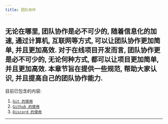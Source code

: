 ```yaml
---
title: 团队协作
---
```


无论在哪里, 团队协作是必不可少的, 随着信息化的加速, 通过计算机, 互联网等方式, 可以让团队协作更加简单, 并且更加高效.
对于在线项目开发而言, 团队协作更是必不可少的, 无论何种方式, 都可以让项目更加简单, 并且更加高效.
本章节旨在提供一些规范, 帮助大家认识, 并且提高自己的团队协作能力.
----
目前已包含的内容:
1. [`Git 的使用`](./git/)
2. [`Github 的使用`](./github/)
3. [`Discord 的使用`](./discord/)

----